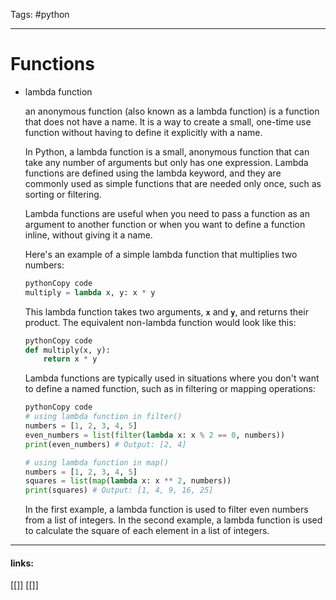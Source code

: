 
Tags: #python

------------------------------------------
# Functions

- lambda function
    
    an anonymous function (also known as a lambda function) is a function that does not have a name. It is a way to create a small, one-time use function without having to define it explicitly with a name.
    
    In Python, a lambda function is a small, anonymous function that can take any number of arguments but only has one expression. Lambda functions are defined using the lambda keyword, and they are commonly used as simple functions that are needed only once, such as sorting or filtering.
    
    Lambda functions are useful when you need to pass a function as an argument to another function or when you want to define a function inline, without giving it a name.
    
    Here's an example of a simple lambda function that multiplies two numbers:
    
    ```python
    pythonCopy code
    multiply = lambda x, y: x * y
    
    ```
    
    This lambda function takes two arguments, **`x`** and **`y`**, and returns their product. The equivalent non-lambda function would look like this:
    
    ```python
    pythonCopy code
    def multiply(x, y):
        return x * y
    
    ```
    
    Lambda functions are typically used in situations where you don't want to define a named function, such as in filtering or mapping operations:
    
    ```python
    pythonCopy code
    # using lambda function in filter()
    numbers = [1, 2, 3, 4, 5]
    even_numbers = list(filter(lambda x: x % 2 == 0, numbers))
    print(even_numbers) # Output: [2, 4]
    
    # using lambda function in map()
    numbers = [1, 2, 3, 4, 5]
    squares = list(map(lambda x: x ** 2, numbers))
    print(squares) # Output: [1, 4, 9, 16, 25]
    
    ```
    
    In the first example, a lambda function is used to filter even numbers from a list of integers. In the second example, a lambda function is used to calculate the square of each element in a list of integers.
    

---------------------
#### links:
[[]]
[[]]